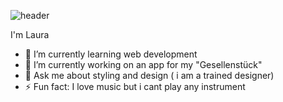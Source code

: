 ![header](https://capsule-render.vercel.app/api?type=slice&color=gradient&height=200&section=header&text=Hi%There!&fontColor=d6ace6)

I'm Laura
- 🌱 I’m currently learning web development 
- 🔭 I’m currently working on an app for my "Gesellenstück"
- 💬 Ask me about styling and design ( i am a trained designer)
- ⚡ Fun fact: I love music but i cant play any instrument



<!--
**lauravikanis/lauravikanis** is a ✨ _special_ ✨ repository because its `README.md` (this file) appears on your GitHub profile.

Here are some ideas to get you started:


- 👯 I’m looking to collaborate on ...
- 🤔 I’m looking for help with ...
- 📫 How to reach me: ...
- 😄 Pronouns: ...
-->
